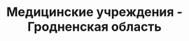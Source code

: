 ---
region_id: "4"
region_name: Гродненская область
title: Медицинские учреждения - Гродненская область
---